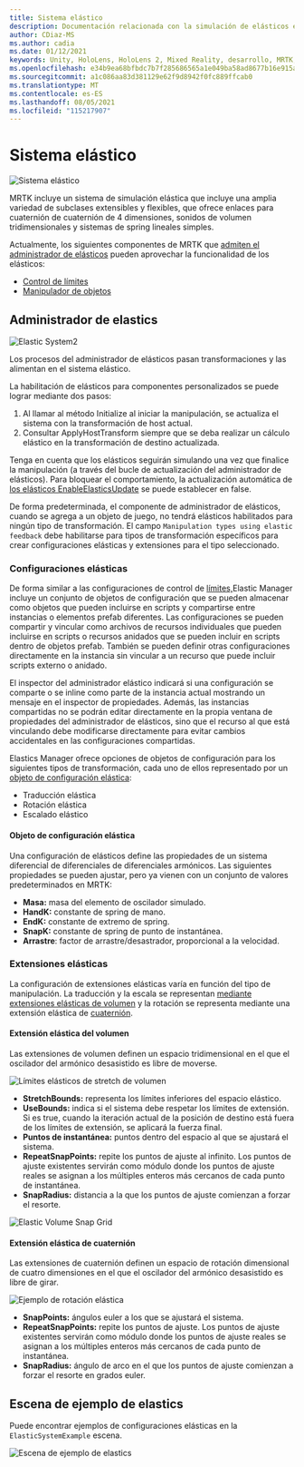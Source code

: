 ```yaml
---
title: Sistema elástico
description: Documentación relacionada con la simulación de elásticos en MRTK
author: CDiaz-MS
ms.author: cadia
ms.date: 01/12/2021
keywords: Unity, HoloLens, HoloLens 2, Mixed Reality, desarrollo, MRTK, ElasticsSystem,
ms.openlocfilehash: e34b9ea68bfbdc7b7f285686565a1e049ba58ad8677b16e915a2db8272ec1cbe
ms.sourcegitcommit: a1c086aa83d381129e62f9d8942f0fc889ffcab0
ms.translationtype: MT
ms.contentlocale: es-ES
ms.lasthandoff: 08/05/2021
ms.locfileid: "115217907"
---
```

# <a name="elastic-system"></a>Sistema elástico

![Sistema elástico](../images/elastics/Elastics_Main1.gif)

MRTK incluye un sistema de simulación elástica que incluye una amplia variedad de subclases extensibles y flexibles, que ofrece enlaces para cuaternión de cuaternión de 4 dimensiones, sonidos de volumen tridimensionales y sistemas de spring lineales simples.

Actualmente, los siguientes componentes de MRTK que [admiten el administrador de elásticos](xref:Microsoft.MixedReality.Toolkit.Experimental.Physics.ElasticsManager) pueden aprovechar la funcionalidad de los elásticos:

- [Control de límites](../ux-building-blocks/bounds-control.md)
- [Manipulador de objetos](../ux-building-blocks/object-manipulator.md)

## <a name="elastics-manager"></a>Administrador de elastics

![Elastic System2](../images/elastics/Elastics_Main.gif)

Los procesos del administrador de elásticos pasan transformaciones y las alimentan en el sistema elástico.

La habilitación de elásticos para componentes personalizados se puede lograr mediante dos pasos:

1. Al llamar al método Initialize al iniciar la manipulación, se actualiza el sistema con la transformación de host actual.
1. Consultar ApplyHostTransform siempre que se deba realizar un cálculo elástico en la transformación de destino actualizada.

Tenga en cuenta que los elásticos seguirán simulando una vez que finalice la manipulación (a través del bucle de actualización del administrador de elásticos). Para bloquear el comportamiento, la actualización automática de [los elásticos EnableElasticsUpdate](xref:Microsoft.MixedReality.Toolkit.Experimental.Physics.ElasticsManager.EnableElasticsUpdate) se puede establecer en false.

De forma predeterminada, el componente de administrador de elásticos, cuando se agrega a un objeto de juego, no tendrá elásticos habilitados para ningún tipo de transformación.
El campo `Manipulation types using elastic feedback` debe habilitarse para tipos de transformación específicos para crear configuraciones elásticas y extensiones para el tipo seleccionado.

### <a name="elastics-configurations"></a>Configuraciones elásticas

De forma similar a las configuraciones de control de [límites,](../ux-building-blocks/bounds-control.md#configuration-objects)Elastic Manager incluye un conjunto de objetos de configuración que se pueden almacenar como objetos que pueden incluirse en scripts y compartirse entre instancias o elementos prefab diferentes. Las configuraciones se pueden compartir y vincular como archivos de recursos individuales que pueden incluirse en scripts o recursos anidados que se pueden incluir en scripts dentro de objetos prefab. También se pueden definir otras configuraciones directamente en la instancia sin vincular a un recurso que puede incluir scripts externo o anidado.

El inspector del administrador elástico indicará si una configuración se comparte o se inline como parte de la instancia actual mostrando un mensaje en el inspector de propiedades. Además, las instancias compartidas no se podrán editar directamente en la propia ventana de propiedades del administrador de elásticos, sino que el recurso al que está vinculando debe modificarse directamente para evitar cambios accidentales en las configuraciones compartidas.

Elastics Manager ofrece opciones de objetos de configuración para los siguientes tipos de transformación, cada uno de ellos representado por un [objeto de configuración elástica](#elastic-configuration-object):

- Traducción elástica
- Rotación elástica
- Escalado elástico

#### <a name="elastic-configuration-object"></a>Objeto de configuración elástica

Una configuración de elásticos define las propiedades de un sistema diferencial de diferenciales de diferenciales armónicos.
Las siguientes propiedades se pueden ajustar, pero ya vienen con un conjunto de valores predeterminados en MRTK:

- **Masa:** masa del elemento de oscilador simulado.
- **HandK:** constante de spring de mano.
- **EndK:** constante de extremo de spring.
- **SnapK:** constante de spring de punto de instantánea.
- **Arrastre**: factor de arrastre/desastrador, proporcional a la velocidad.

### <a name="elastics-extents"></a>Extensiones elásticas

La configuración de extensiones elásticas varía en función del tipo de manipulación. La traducción y la escala se representan [mediante extensiones elásticas de volumen](#volume-elastic-extent) y la rotación se representa mediante una extensión elástica de [cuaternión](#quaternion-elastic-extent).

#### <a name="volume-elastic-extent"></a>Extensión elástica del volumen

Las extensiones de volumen definen un espacio tridimensional en el que el oscilador del armónico desasistido es libre de moverse.

![Límites elásticos de stretch de volumen](../images/elastics/Elastics_Volume_Bounds.gif)

- **StretchBounds:** representa los límites inferiores del espacio elástico.
- **UseBounds:** indica si el sistema debe respetar los límites de extensión. Si es true, cuando la iteración actual de la posición de destino está fuera de los límites de extensión, se aplicará la fuerza final.
- **Puntos de instantánea:** puntos dentro del espacio al que se ajustará el sistema.
- **RepeatSnapPoints:** repite los puntos de ajuste al infinito. Los puntos de ajuste existentes servirán como módulo donde los puntos de ajuste reales se asignan a los múltiples enteros más cercanos de cada punto de instantánea.
- **SnapRadius:** distancia a la que los puntos de ajuste comienzan a forzar el resorte.

![Elastic Volume Snap Grid](../images/elastics/Elastics_Volume_Snap.gif)

#### <a name="quaternion-elastic-extent"></a>Extensión elástica de cuaternión

Las extensiones de cuaternión definen un espacio de rotación dimensional de cuatro dimensiones en el que el oscilador del armónico desasistido es libre de girar.

![Ejemplo de rotación elástica](../images/elastics/Elastics_Rotation.gif)

- **SnapPoints:** ángulos euler a los que se ajustará el sistema.
- **RepeatSnapPoints:** repite los puntos de ajuste. Los puntos de ajuste existentes servirán como módulo donde los puntos de ajuste reales se asignan a los múltiples enteros más cercanos de cada punto de instantánea.
- **SnapRadius:** ángulo de arco en el que los puntos de ajuste comienzan a forzar el resorte en grados euler.

## <a name="elastics-example-scene"></a>Escena de ejemplo de elastics

Puede encontrar ejemplos de configuraciones elásticas en la `ElasticSystemExample` escena.

![Escena de ejemplo de elastics](../images/elastics/Elastics_Example_Scene.png)
